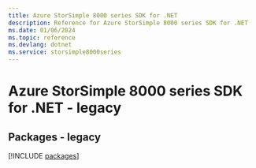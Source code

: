 ```yaml
---
title: Azure StorSimple 8000 series SDK for .NET
description: Reference for Azure StorSimple 8000 series SDK for .NET
ms.date: 01/06/2024
ms.topic: reference
ms.devlang: dotnet
ms.service: storsimple8000series
---
```

# Azure StorSimple 8000 series SDK for .NET - legacy
## Packages - legacy
[!INCLUDE [packages](storsimple-8000-series-index.md)]